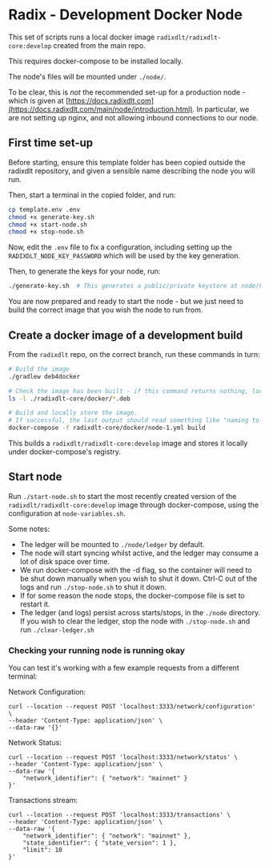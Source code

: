 # Radix - Development Docker Node

This set of scripts runs a local docker image `radixdlt/radixdlt-core:develop` created from the main repo.

This requires docker-compose to be installed locally.

The node's files will be mounted under `./node/`.

To be clear, this is _not_ the recommended set-up for a production node - which is given at
[https://docs.radixdlt.com](https://docs.radixdlt.com/main/node/introduction.html). In particular,
we are not setting up nginx, and not allowing inbound connections to our node.

## First time set-up

Before starting, ensure this template folder has been copied outside the radixdlt repository,
and given a sensible name describing the node you will run.

Then, start a terminal in the copied folder, and run:

```sh
cp template.env .env
chmod +x generate-key.sh
chmod +x start-node.sh
chmod +x stop-node.sh
```

Now, edit the `.env` file to fix a configuration, including setting up the `RADIXDLT_NODE_KEY_PASSWORD`
which will be used by the key generation.

Then, to generate the keys for your node, run:

```sh
./generate-key.sh  # This generates a public/private keystore at node/keystore.ks
```

You are now prepared and ready to start the node - but we just need to build the correct image
that you wish the node to run from.

## Create a docker image of a development build

From the `radixdlt` repo, on the correct branch, run these commands in turn:

```bash
# Build the image
./gradlew deb4docker

# Check the image has been built - if this command returns nothing, look for errors with the previous command
ls -l ./radixdlt-core/docker/*.deb 

# Build and locally store the image.
# If successful, the last output should read something like "naming to docker.io/radixdlt/radixdlt-core:develop"
docker-compose -f radixdlt-core/docker/node-1.yml build
```

This builds a `radixdlt/radixdlt-core:develop` image and stores it locally under docker-compose's registry.

## Start node

Run `./start-node.sh` to start the most recently created version of the `radixdlt/radixdlt-core:develop` image through docker-compose,
using the configuration at `node-variables.sh`.

Some notes:
* The ledger will be mounted to `./node/ledger` by default.
* The node will start syncing whilst active, and the ledger may consume a lot of disk space over time.
* We run docker-compose with the -d flag, so the container will need to be shut down manually 
  when you wish to shut it down. Ctrl-C out of the logs and run `./stop-node.sh` to shut it down.
* If for some reason the node stops, the docker-compose file is set to restart it.
* The ledger (and logs) persist across starts/stops, in the `./node` directory.
  If you wish to clear the ledger, stop the node with `./stop-node.sh` and run `./clear-ledger.sh`

### Checking your running node is running okay

You can test it's working with a few example requests from a different terminal:

Network Configuration:
```
curl --location --request POST 'localhost:3333/network/configuration' \
--header 'Content-Type: application/json' \
--data-raw '{}'
```

Network Status:
```
curl --location --request POST 'localhost:3333/network/status' \
--header 'Content-Type: application/json' \
--data-raw '{
    "network_identifier": { "network": "mainnet" }
}'
```

Transactions stream:
```
curl --location --request POST 'localhost:3333/transactions' \
--header 'Content-Type: application/json' \
--data-raw '{
    "network_identifier": { "network": "mainnet" },
    "state_identifier": { "state_version": 1 },
    "limit": 10
}'
```
